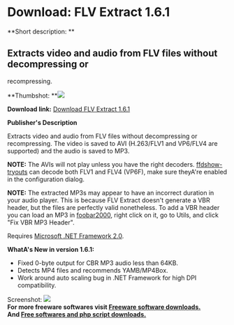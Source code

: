 # Download: FLV Extract 1.6.1

**Short description: **

## Extracts video and audio from FLV files without decompressing or
recompressing.

  
**Thumbshot: **![](http://www.freewarefiles.com/screenshot/flvextract121.gif)   
  
**Download link:** [Download FLV Extract 1.6.1](http://freesoftwares.boysofts.com/FLV-Extract_program_34174.html)  
  

**Publisher's Description**  
  

Extracts video and audio from FLV files without decompressing or
recompressing. The video is saved to AVI (H.263/FLV1 and VP6/FLV4 are
supported) and the audio is saved to MP3.

**NOTE:** The AVIs will not play unless you have the right decoders. [ffdshow-tryouts](http://ffdshow-tryout.sourceforge.net/) can decode both FLV1 and FLV4 (VP6F), make sure theyA're enabled in the configuration dialog.

**NOTE:** The extracted MP3s may appear to have an incorrect duration in your audio player. This is because FLV Extract doesn't generate a VBR header, but the files are perfectly valid nonetheless. To add a VBR header you can load an MP3 in [foobar2000](http://www.freewarefiles.com/Foobar2000_program_13807.html), right click on it, go to Utils, and click "Fix VBR MP3 Header".

Requires [Microsoft .NET Framework
2.0](http://www.freewarefiles.com/program_10_108_16026.html).

**WhatA's New in version 1.6.1:**

  * Fixed 0-byte output for CBR MP3 audio less than 64KB. 
  * Detects MP4 files and recommends YAMB/MP4Box. 
  * Work around auto scaling bug in .NET Framework for high DPI compatibility. 

  
  
Screenshot: ![](http://www.freewarefiles.com/screenshot/flvextract121.gif)  
**For more freeware softwares visit [Freeware software downloads.](http://freesoftwares.boysofts.com/)**   
**And [Free softwares and php script downloads.](http://www.boysofts.com/)**

